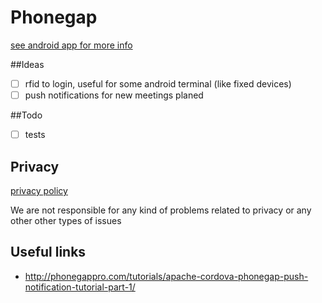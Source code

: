 # Phonegap

[see android app for more info](https://github.com/dima2015/android)

##Ideas
- [ ] rfid to login, useful for some android terminal (like fixed devices)
- [ ] push notifications for new meetings planed

##Todo
- [ ] tests

## Privacy

[privacy policy](http://plunner.com/privacy.txt)

We are not responsible for any kind of problems related to privacy or any other other types of issues

## Useful links
* http://phonegappro.com/tutorials/apache-cordova-phonegap-push-notification-tutorial-part-1/